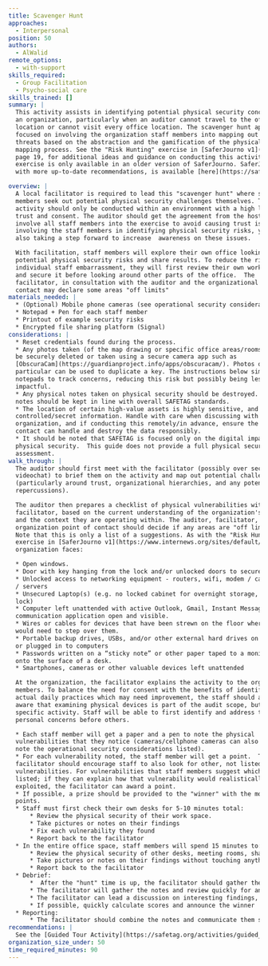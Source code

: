 ```yaml
---
title: Scavenger Hunt
approaches:
  - Interpersonal
position: 50
authors:
  - AlWalid
remote_options:
  - with-support
skills_required:
  - Group Facilitation
  - Psycho-social care
skills_trained: []
summary: |
  This activity assists in identifying potential physical security concerns at
  an organization, particularly when an auditor cannot travel to the office
  location or cannot visit every office location. The scavenger hunt approach is
  focused on involving the organization staff members into mapping out potential
  threats based on the abstraction and the gamification of the physical security
  mapping process. See the "Risk Hunting" exercise in [SaferJourno v1](https://www.internews.org/sites/default/files/resources/SaferJournoGuide_2014-03-21.pdf),
  page 19, for additional ideas and guidance on conducting this activity (do note that this
  exercise is only available in an older version of SaferJourno. SaferJourno v2,
  with more up-to-date recommendations, is available [here](https://saferjourno.org/)).

overview: |
  A local facilitator is required to lead this "scavenger hunt" where staff
  members seek out potential physical security challenges themselves. This
  activity should only be conducted within an environment with a high level of
  trust and consent. The auditor should get the agreement from the host NGO to
  involve all staff members into the exercise to avoid causing trust issues. By
  involving the staff members in identifying physical security risks, you are
  also taking a step forward to increase  awareness on these issues. 

  With facilitation, staff members will explore their own office looking for
  potential physical security risks and share results. To reduce the risk of
  individual staff embarrassment, they will first review their own working space
  and secure it before looking around other parts of the office.  The
  facilitator, in consultation with the auditor and the organizational point of
  contact may declare some areas "off limits"
materials_needed: |
  * (Optional) Mobile phone cameras (see operational security considerations below)
  * Notepad + Pen for each staff member
  * Printout of example security risks
  * Encrypted file sharing platform (Signal)
considerations: |
  * Reset credentials found during the process.
  * Any photos taken (of the map drawing or specific office areas/rooms) should
  be securely deleted or taken using a secure camera app such as
  [ObscuraCam](https://guardianproject.info/apps/obscuracam/). Photos of keys in
  particular can be used to duplicate a key. The instructions below simply use
  notepads to track concerns, reducing this risk but possibly being less
  impactful.
  * Any physical notes taken on physical security should be destroyed. Digital
  notes should be kept in line with overall SAFETAG standards.
  * The location of certain high-value assets is highly sensitive, and may be
  controlled/secret information. Handle with care when discussing with the
  organization, and if conducting this remotely/in advance, ensure the point of
  contact can handle and destroy the data responsibly.
  * It should be noted that SAFETAG is focused only on the digital impacts of
  physical security.  This guide does not provide a full physical security
  assessment.
walk_through: |
  The auditor should first meet with the facilitator (possibly over secure
  videochat) to brief them on the activity and map out potential challenges
  (particularly around trust, organizational hierarchies, and any potential
  repercussions). 

  The auditor then prepares a checklist of physical vulnerabilities with the
  facilitator, based on the current understanding of the organization's assets
  and the context they are operating within. The auditor, facilitator, and
  organization point of contact should decide if any areas are "off limits." 
  Note that this is only a list of a suggestions. As with the "Risk Hunting"
  exercise in [SaferJourno v1](https://www.internews.org/sites/default/files/resources/SaferJournoGuide_2014-03-21.pdf), and it should be modified to fit the requirements, assets, and threats the
  organization faces:

  * Open windows.
  * Door with key hanging from the lock and/or unlocked doors to secure areas
  * Unlocked access to networking equipment - routers, wifi, modem / cablemodem
  / servers
  * Unsecured Laptop(s) (e.g. no locked cabinet for overnight storage, no cable
  lock) 
  * Computer left unattended with active Outlook, Gmail, Instant Messaging client or other
  communication application open and visible.
  * Wires or cables for devices that have been strewn on the floor where someone
  would need to step over them.
  * Portable backup drives, USBs, and/or other external hard drives on desktops
  or plugged in to computers
  * Passwords written on a “sticky note” or other paper taped to a monitor or
  onto the surface of a desk.
  * Smartphones, cameras or other valuable devices left unattended

  At the organization, the facilitator explains the activity to the organization
  members. To balance the need for consent with the benefits of identifying
  actual daily practices which may need improvement, the staff should already be
  aware that examining physical devices is part of the audit scope, but not the
  specific activity. Staff will be able to first identify and address their
  personal concerns before others.

  * Each staff member will get a paper and a pen to note the physical
  vulnerabilities that they notice (cameras/cellphone cameras can also be used,
  note the operational security considerations listed).
  * For each vulnerability noted, the staff member will get a point.  The
  facilitator should encourage staff to also look for other, not listed,
  vulnerabilities. For vulnerabilities that staff members suggest which were not
  listed; if they can explain how that vulnerability would realistically be
  exploited, the facilitator can award a point. 
  * If possible, a prize should be provided to the "winner" with the most
  points.
  * Staff must first check their own desks for 5-10 minutes total:
      * Review the physical security of their work space. 
      * Take pictures or notes on their findings
      * Fix each vulnerability they found
      * Report back to the facilitator
  * In the entire office space, staff members will spend 15 minutes to:
      * Review the physical security of other desks, meeting rooms, shared spaces etc...
      * Take pictures or notes on their findings without touching anything
      * Report back to the facilitator
  * Debrief:
      *  After the "hunt" time is up, the facilitator should gather the staff back together. 
      * The facilitator will gather the notes and review quickly for any high-risk or embarrassing findings.  If those exist, the facilitator should privately tell the finder to not bring that up in discussion
      * The facilitator can lead a discussion on interesting findings, but focus on moving towards changes in practice and policy for the organization to consider.
      * If possible, quickly calculate scores and announce the winner 
  * Reporting:
      * The facilitator should combine the notes and communicate them securely to the Auditor, and securely destroy the notes.
recommendations: |
  See the [Guided Tour Activity](https://safetag.org/activities/guided_tour)
organization_size_under: 50
time_required_minutes: 90
---
```

